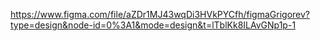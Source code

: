 https://www.figma.com/file/aZDr1MJ43wqDi3HVkPYCfh/figmaGrigorev?type=design&node-id=0%3A1&mode=design&t=lTblKk8ILAvGNp1p-1